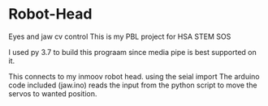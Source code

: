 # Robot-Head
Eyes and jaw cv control
This is my PBL project for HSA STEM SOS

I used py 3.7 to build this prograam since media pipe is best supported on it.

This connects to my inmoov robot head. using the seial import
The arduino code included (jaw.ino) reads the input from the python script to move the servos to wanted position. 

